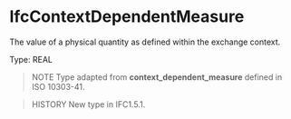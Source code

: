 # IfcContextDependentMeasure

The value of a physical quantity as defined within the exchange context.
<!-- end of short definition -->

Type: REAL

> NOTE Type adapted from **context_dependent_measure** defined in ISO 10303-41.

> HISTORY New type in IFC1.5.1.
